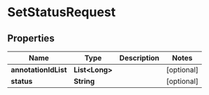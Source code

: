 # SetStatusRequest

## Properties
Name | Type | Description | Notes
------------ | ------------- | ------------- | -------------
**annotationIdList** | **List&lt;Long&gt;** |  |  [optional]
**status** | **String** |  |  [optional]
